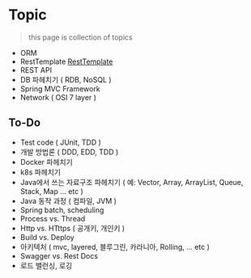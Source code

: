 # Topic
> this page is collection of topics

* ORM
* RestTemplate [RestTemplate](https://e2e2e2.tistory.com/15)
* REST API
* DB 파헤치기 ( RDB, NoSQL )
* Spring MVC Framework
* Network ( OSI 7 layer )

## To-Do
* Test code ( JUnit, TDD )
* 개발 방법론 ( DDD, EDD, TDD )
* Docker 파헤치기
* k8s 파헤치기
* Java에서 쓰는 자료구조 파헤치기 ( 예: Vector, Array, ArrayList, Queue, Stack, Map ... etc )
* Java 동작 과정 ( 컴파일, JVM ) 
* Spring batch, scheduling
* Process vs. Thread
* Http vs. HTttps ( 공개키, 개인키 )
* Build vs. Deploy
* 아키텍처 ( mvc, layered, 블루그린, 카라니아, Rolling, ... etc )
* Swagger vs. Rest Docs
* 로드 밸런싱, 로깅
